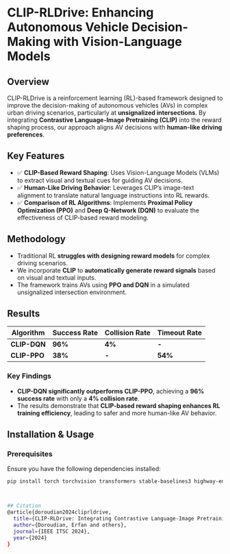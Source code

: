 # CLIP-RLDrive: Enhancing Autonomous Vehicle Decision-Making with Vision-Language Models  

## Overview  
CLIP-RLDrive is a reinforcement learning (RL)-based framework designed to improve the decision-making of autonomous vehicles (AVs) in complex urban driving scenarios, particularly at **unsignalized intersections**. By integrating **Contrastive Language-Image Pretraining (CLIP)** into the reward shaping process, our approach aligns AV decisions with **human-like driving preferences**.  

## Key Features  
- ✅ **CLIP-Based Reward Shaping**: Uses Vision-Language Models (VLMs) to extract visual and textual cues for guiding AV decisions.  
- ✅ **Human-Like Driving Behavior**: Leverages CLIP’s image-text alignment to translate natural language instructions into RL rewards.  
- ✅ **Comparison of RL Algorithms**: Implements **Proximal Policy Optimization (PPO)** and **Deep Q-Network (DQN)** to evaluate the effectiveness of CLIP-based reward modeling.  

## Methodology  
- Traditional RL **struggles with designing reward models** for complex driving scenarios.  
- We incorporate **CLIP** to **automatically generate reward signals** based on visual and textual inputs.  
- The framework trains AVs using **PPO and DQN** in a simulated unsignalized intersection environment.  

## Results  
| Algorithm   | Success Rate | Collision Rate | Timeout Rate |  
|------------|-------------|---------------|--------------|  
| **CLIP-DQN** | **96%** | **4%** | **-** |  
| **CLIP-PPO** | **38%** | **-** | **54%** |  

### Key Findings  
- **CLIP-DQN significantly outperforms CLIP-PPO**, achieving a **96% success rate** with only a **4% collision rate**.  
- The results demonstrate that **CLIP-based reward shaping enhances RL training efficiency**, leading to safer and more human-like AV behavior.  

## Installation & Usage  
### Prerequisites  
Ensure you have the following dependencies installed:  
```bash
pip install torch torchvision transformers stable-baselines3 highway-env



## Citation
@article{doroudian2024cliprldrive,
  title={CLIP-RLDrive: Integrating Contrastive Language-Image Pretraining for Autonomous Vehicle Decision-Making at Unsignalized Intersections},
  author={Doroudian, Erfan and others},
  journal={IEEE ITSC 2024},
  year={2024}
}
